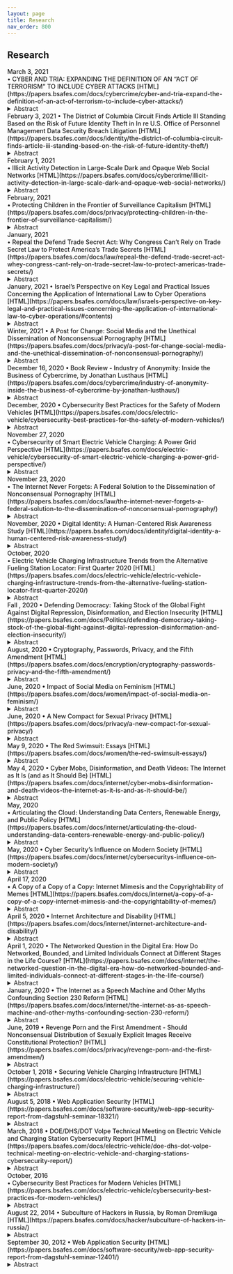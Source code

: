 ```yaml
---
layout: page
title: Research 
nav_order: 800 
---
```


## Research 
<div class="code-example dont-break-out" markdown="1" style="padding-top:0px;padding-bottom:0px">
<p style="font-weight:500; margin:0px" markdown="1">
March 3, 2021<br>
•  CYBER AND TRIA: EXPANDING THE DEFINITION OF AN “ACT OF TERRORISM” TO INCLUDE CYBER ATTACKS [HTML](https://papers.bsafes.com/docs/cybercrime/cyber-and-tria-expand-the-definition-of-an-act-of-terrorism-to-include-cyber-attacks/)
</p>
<details>
  <summary>Abstract</summary>
The 9/11 terrorist attacks brought on financial losses that caused insurers and Congress to reevaluate how the United States approaches terrorism risk coverage. Congress quelled concerns of insurers evading coverage of future terrorist attacks by enacting the Terrorism Risk Insurance Act in 2002. This Note considers the difficulties presented by the out-of-date language employed by Congress in 2002 and proposes amendments so that the Act more clearly covers acts of cyberterrorism, which are ever-growing in their destructive potential.
</details>
</div>

<div class="code-example dont-break-out" markdown="1" style="padding-top:0px;padding-bottom:0px">
<p style="font-weight:500; margin:0px" markdown="1">
February 3, 2021  
• The District of Columbia Circuit Finds Article III Standing Based on the Risk of Future Identity Theft in In re U.S. Office of Personnel Management Data Security Breach Litigation [HTML](https://papers.bsafes.com/docs/identity/the-district-of-columbia-circuit-finds-article-iii-standing-based-on-the-risk-of-future-identity-theft/)
</p>
<details>
  <summary>Abstract</summary>
The effects of identity theft can haunt data breach victims for years. Some victims report the need to constantly shut down fraudulent accounts. Likewise, some report countless fraudulent inquiries on their credit reports. Some victims even report fraudulent tax returns filed in their names. Many consumers believe there is not much they can do to protect their data in the first place.
</details>
</div>

<div class="code-example dont-break-out" markdown="1" style="padding-top:0px;padding-bottom:0px">
<p style="font-weight:500; margin:0px" markdown="1">
February 1, 2021<br>
• Illicit Activity Detection in Large-Scale Dark and Opaque Web Social Networks [HTML](https://papers.bsafes.com/docs/cybercrime/illicit-activity-detection-in-large-scale-dark-and-opaque-web-social-networks/)
</p>
<details>
  <summary>Abstract</summary>
Many online chat applications live in a grey area between the legitimate web and the dark net. The Telegram network in particular can aid criminal activities. Telegram hosts “chats” which consist of varied conversations and advertisements. These chats take place among automated “bots” and human users. Classifying legitimate activity from illegitimate activity can aid law enforcement in finding criminals. Social network analysis of Telegram chats presents a difficult problem. Users can change their username or create new accounts. Users involved in criminal activity often do this to obscure their identity. This makes establishing the unique identity behind a given username challenging. Thus we explored classifying users from their language usage in their chat messages.
</details>
</div>

<div class="code-example dont-break-out" markdown="1" style="padding-top:0px;padding-bottom:0px">
<p style="font-weight:500; margin:0px" markdown="1">
February, 2021<br>
• Protecting Children in the Frontier of Surveillance Capitalism [HTML](https://papers.bsafes.com/docs/privacy/protecting-children-in-the-frontier-of-surveillance-capitalism/)
</p>
<details>
  <summary>Abstract</summary>
This article examines the ongoing technological revolution and its impact on today’s consumers. In particular, this article addresses the promulgation of the Children’s Online Privacy Protection Act (COPPA) in the context of “surveillance capitalism” and analyzes the harms associated with social media and data collection. Finally, this paper will argue that COPPA should be revamped to better regulate the Internet of 2020. A just society ought to protect children from the lurking perils of social media.
</details>
</div>


<div class="code-example dont-break-out" markdown="1" style="padding-top:0px;padding-bottom:0px">
<p style="font-weight:500; margin:0px" markdown="1">
January, 2021<br>
• Repeal the Defend Trade Secret Act: Why Congress Can’t Rely on Trade Secret Law to Protect America’s Trade Secrets [HTML](https://papers.bsafes.com/docs/law/repeal-the-defend-trade-secret-act-whey-congress-cant-rely-on-trade-secret-law-to-protect-americas-trade-secrets/)
</p>
<details>
  <summary>Abstract</summary>
“[T]here are only ‘two categories’ of companies affected by trade secret theft — ‘[T]hose [sic] that know they’ve been compromised and those that don’t know yet.’”  Whether you imagine a cyber thief subverting a company’s network defenses or an employee selling secret information to a competitor, trade secret theft is a real threat. The epidemic has ballooned to such proportions- $600 billion –that combatting trade secret theft enjoys bipartisan congressional support. Despite Congress’s best efforts, there is no evidence the bleeding has slowed, much less stopped.
</details>
</div>

<div class="code-example dont-break-out" markdown="1" style="padding-top:0px;padding-bottom:0px">
<p style="font-weight:500; margin:0px" markdown="1">
January, 2021  
• Israel’s Perspective on Key Legal and Practical Issues Concerning the Application of International Law to Cyber Operations [HTML](https://papers.bsafes.com/docs/law/israels-perspective-on-key-legal-and-practical-issues-concerning-the-application-of-international-law-to-cyber-operations/#contents)
</p>
<details>
  <summary>Abstract</summary>
I would like to present, here today, Israel’s perspective on key aspects of the application of international law in connection with cyber operations, with a particular emphasis on issues related to the use of force and armed conflicts.
</details>
</div>

<div class="code-example dont-break-out" markdown="1" style="padding-top:0px;padding-bottom:0px">
<p style="font-weight:500; margin:0px" markdown="1">
Winter, 2021   
• A Post for Change: Social Media and the Unethical Dissemination of Nonconsensual Pornography [HTML](https://papers.bsafes.com/docs/privacy/a-post-for-change-social-media-and-the-unethical-dissemination-of-nonconsensual-pornography/)
</p>
<details>
  <summary>Abstract</summary>
In today’s world, where instant gratification is king and the majority craves being shocked and awed, stories that exploit the personal endeavors and escapades of our peers and superiors reign supreme. Of particular interest are those relating to sex; whether it’s the kinks of a congressman, the intimacies of an idol, or the extramarital affair of a neighbor, people love the nitty-gritty and no one is safe from the dissemination of these exceedingly private details. This includes the distribution of intimate photos and videos taken with or without the consent of the individual depicted.
</details>
</div>

<div class="code-example dont-break-out" markdown="1" style="padding-top:0px;padding-bottom:0px">
<p style="font-weight:500; margin:0px" markdown="1">
December 16, 2020  
• Book Review - Industry of Anonymity: Inside the Business of Cybercrime, by Jonathan Lusthaus [HTML](https://papers.bsafes.com/docs/cybercrime/industry-of-anonymity-inside-the-business-of-cybercrime-by-jonathan-lusthaus/)
</p>
<details>
  <summary>Abstract</summary>
In Industry of Anonymity: Inside the Business of Cybercrime, Jonathan Lusthaus attempts to demystify the increasingly sophisticated business of cybercrime and examine how it has matured into a large, profit-driven industry. Through interviews with hundreds of subjects involved in the cybercrime industry in varying capacities, Lusthaus has sought to draw a map that, by showing how seemingly disparate elements in the industry relate to one another, can better explain how the cybercrime industry functions. In particular, Lusthaus strives to produce a better understanding of the people behind cybercrime and the contexts in which they operate. By doing so, the book endeavors to lift the veil of anonymity that has historically hidden cybercrime offenders and their activities from public view.
</details>
</div>

<div class="code-example dont-break-out" markdown="1" style="padding-top:0px;padding-bottom:0px">
<p style="font-weight:500; margin:0px" markdown="1">
December, 2020
• Cybersecurity Best Practices for the Safety of Modern Vehicles [HTML](https://papers.bsafes.com/docs/electric-vehicle/cybersecurity-best-practices-for-the-safety-of-modern-vehicles/)
</p>
<details>
  <summary>Abstract</summary>
This document from the National Highway Traffic Safety Administration (NHTSA) updates the Agency’s non-binding and voluntary guidance to the automotive industry for improving motor vehicle cybersecurity. NHTSA encourages vehicle and equipment manufacturers to review this guidance to determine whether and, if so, how to apply this guidance to their unique systems.
</details>
</div>

<div class="code-example dont-break-out" markdown="1" style="padding-top:0px;padding-bottom:0px">
<p style="font-weight:500; margin:0px" markdown="1">
November 27, 2020<br>
• Cybersecurity of Smart Electric Vehicle Charging: A Power Grid Perspective [HTML](https://papers.bsafes.com/docs/electric-vehicle/cybersecurity-of-smart-electric-vehicle-charging-a-power-grid-perspective/)
</p>
<details>
  <summary>Abstract</summary>
With the roll-out of electric vehicles (EVs), the automobile industry is transitioning away from conventional gasoline-fueled vehicles. As a result, the EV charging demand is continuously growing and to meet this growing demand, various types of electric vehicle charging stations (EVCSs) are being deployed for commercial and residential use. This nexus of EVs, EVCSs, and power grids creates complex cyber-physical interdependencies that can be maliciously exploited to damage each of these components. This paper describes and analyzes cyber vulnerabilities that arise at this nexus and points to the current and emerging gaps in the security of the EV charging ecosystem. These vulnerabilities must be addressed as the number of EVs continue to grow worldwide and their impact on the power grid becomes more viable. The purpose of this paper is to list and characterize all backdoors that can be exploited to seriously harm either EV and EVCS equipments, or power grid, or both. The presented issues and challenges intend to ignite research efforts on cybersecurity of smart EV charging and enhancing power grid resiliency against such demand-side cyberattacks in general.
</details>
</div>


<div class="code-example dont-break-out" markdown="1" style="padding-top:0px;padding-bottom:0px">
<p style="font-weight:500; margin:0px" markdown="1">
November 23, 2020<br> 
• The Internet Never Forgets: A Federal Solution to the Dissemination of Nonconsensual Pornography [HTML](https://papers.bsafes.com/docs/law/the-internet-never-forgets-a-federal-solution-to-the-dissemination-of-nonconsensual-pornography/)
</p>
<details>
  <summary>Abstract</summary>
As technology evolves, new outlets for interpersonal conflict and crime evolve with it. The law is notorious for its inability to keep pace with this evolution. This Comment focuses on one area that the law urgently needs to regulate—the dissemination of “revenge porn,” otherwise known as nonconsensual pornography. Currently, no federal law exists in the U.S. that criminalizes the dissemination of nonconsensual pornography. Most U.S. states have criminalized the offense, but with vastly different degrees of severity, resulting in legal inconsistencies and jurisdictional conflicts. This Comment proposes a federal solution to the dissemination of nonconsensual pornography that carefully balances the interests of victims with the variety of scenarios that may give rise to this crime.
</details>
</div>

<div class="code-example dont-break-out" markdown="1" style="padding-top:0px;padding-bottom:0px">
<p style="font-weight:500; margin:0px" markdown="1">
November, 2020  
• Digital Identity: A Human-Centered Risk Awareness Study [HTML](https://papers.bsafes.com/docs/identity/digital-identity-a-human-centered-risk-awareness-study/)
</p>
<details>
  <summary>Abstract</summary>
Cybersecurity threats and compromises have been at the epicenter of media attention; their risk and effect on people’s digital identity is something not to be taken lightly. Though cyber threats have affected a great number of people in all age groups, this study focuses on 55 to 75-year-olds, as this age group is close to retirement or already retired. Therefore, a notable compromise impacting their digital identity can have a major impact on their life.
</details>
</div>

<div class="code-example dont-break-out" markdown="1" style="padding-top:0px;padding-bottom:0px">
<p style="font-weight:500; margin:0px" markdown="1">
October, 2020<br>
• Electric Vehicle Charging Infrastructure Trends from the Alternative Fueling Station Locator: First Quarter 2020 [HTML](https://papers.bsafes.com/docs/electric-vehicle/electric-vehicle-charging-infrastructure-trends-from-the-alternative-fueling-station-locator-first-quarter-2020/)
</p>
<details>
  <summary>Abstract</summary>
The US. Department of Energy’s (DOE’s) Alternative Fueling Station Locator contains information on public and private non-residential alternative fueling stations in the United States and Canada and currently tracks ethanol (E85), biodiesel, compressed natural gas, electric vehicle (EV) charging, hydrogen, liquefied natural gas, and propane stations. Of these fuels, EV charging continues to experience rapidly changing technology and growing infrastructure. This report provides a snapshot of the state of EV charging infrastructure in the United States in the first calendar quarter of 2020 (Q1). Using data from the Station Locator, this report breaks down the growth of public and private charging infrastructure by charging level, network, and location. Additionally, this report measures the current state of charging infrastructure compared with the amount projected to meet charging demand for an estimated 15 million plug-in electric vehicles by 2030. This information is intended to help transportation planners, policymakers, researchers, infrastructure developers, and others understand the rapidly changing landscape for EV charging.
</details>
</div>


<div class="code-example dont-break-out" markdown="1" style="padding-top:0px;padding-bottom:0px">
<p style="font-weight:500; margin:0px" markdown="1">
Fall , 2020  
• Defending Democracy: Taking Stock of the Global Fight Against Digital Repression, Disinformation, and Election Insecurity [HTML](https://papers.bsafes.com/docs/Politics/defending-democracy-taking-stock-of-the-global-fight-against-digital-repression-disinformation-and-election-insecurity/)
</p>
<details>
  <summary>Abstract</summary>
Amidst the regular drumbeat of reports about Russian attempts to undermine U.S. democratic institutions from Twitter bots to cyber-attacks on Congressional candidates, it is easy to forget that the problem of election security is not isolated to the United States and extends far beyond safeguarding insecure voting machines. Consider Australia, which has long been grappling with repeated Chinese attempts to interfere with its political system. Yet Australia has taken a distinct approach in how it has sought to protect its democratic institutions, including reclassifying its political parties as “critical infrastructure,” a step that the U.S. government has yet to take despite repeated breaches at both the Democratic and Republican National Committees.
</details>
</div>

<div class="code-example dont-break-out" markdown="1" style="padding-top:0px;padding-bottom:0px">
<p style="font-weight:500; margin:0px" markdown="1">
August, 2020   
• Cryptography, Passwords, Privacy, and the Fifth Amendment [HTML](https://papers.bsafes.com/docs/encryption/cryptography-passwords-privacy-and-the-fifth-amendment/)
</p>
<details>
  <summary>Abstract</summary>
Military-grade cryptography has been widely available at no cost for personal and commercial use since the early 1990s. Since the introduction of Pretty Good Privacy (PGP), more and more people encrypt files and devices, and we are now at the point where our smartphones are encrypted by default. While this ostensibly provides users with a high degree of privacy, compelling a user to provide a password has been interpreted by some courts as a violation of our Fifth Amendment protections, becoming an often insurmountable hurdle to law enforcement lawfully executing a search warrant. This paper will explore some of the issues around this complex legal and social issue, including the evolution in the use of digital cryptography and the evolving legal interpretations of privacy.
</details>
</div>


<div class="code-example dont-break-out" markdown="1" style="padding-top:0px;padding-bottom:0px">
<p style="font-weight:500; margin:0px" markdown="1">
June, 2020  
• Impact of Social Media on Feminism [HTML](https://papers.bsafes.com/docs/women/impact-of-social-media-on-feminism/)
</p>
<details>
  <summary>Abstract</summary>
“A feminist assessment of social media, then, is an exploration of how communities form and interact in social media spaces as well as if values expressed via these participatory cultures align or misalign with feminist ethical criteria. Digital social media invite participation based on the values of openness, collaboration, and networking, which in theory align with feminist values such as access, cooperation, and inclusion. However, the opportunities social media platforms afford are increasingly shaped by the business models and algorithms behind them, not to mention the material biases users bring with them” (Ott, 2018)
</details>
</div>

<div class="code-example dont-break-out" markdown="1" style="padding-top:0px;padding-bottom:0px">
<p style="font-weight:500; margin:0px" markdown="1">
June, 2020  
• A New Compact for Sexual Privacy [HTML](https://papers.bsafes.com/docs/privacy/a-new-compact-for-sexual-privacy/)
</p>
<details>
  <summary>Abstract</summary>
Intimate life is under constant surveillance. Firms track people’s periods, hot flashes, abortions, sexual assaults, sex toy use, sexual fantasies, and nude photos. Individuals hardly appreciate the extent of the monitoring, and even if they did, little can be done to curtail it. What is big business for firms is a big risk for individuals. The handling of intimate data undermines the values that sexual privacy secures—autonomy, dignity, intimacy, and equality. It can imperil people’s job, housing, insurance, and other crucial opportunities. More often, women and minorities shoulder a disproportionate amount of the burden.
</details>
</div>


<div class="code-example dont-break-out" markdown="1" style="padding-top:0px;padding-bottom:0px">
<p style="font-weight:500; margin:0px" markdown="1">
May 9, 2020  
• The Red Swimsuit: Essays [HTML](https://papers.bsafes.com/docs/women/the-red-swimsuit-essays/)
</p>
<details>
  <summary>Abstract</summary>
JACQUELINE KNIRNSCHILD: This thesis is a collection of creative non-fiction essays that offers a collage of ethnography, reportage and memoir. The Red Swimsuit blurs the lines between what is considered social science, journalism and art. These essays will become part of a booklength work of creative non-fiction that will explore what it’s like to grow up as a woman in a globalized world wrought with social media, hookup culture and cross-cultural interactions. The Red Swimsuit provides first-hand experience, reflexive narration, and reflection on life as a member of Generation Z, also known as iGen. (Under the direction of Beth Ann Fennelly)
</details>
</div>

<div class="code-example dont-break-out" markdown="1" style="padding-top:0px;padding-bottom:0px">
<p style="font-weight:500; margin:0px" markdown="1">
May 4, 2020  
• Cyber Mobs, Disinformation, and Death Videos: The Internet as It Is (and as It Should Be) [HTML](https://papers.bsafes.com/docs/internet/cyber-mobs-disinformation-and-death-videos-the-internet-as-it-is-and-as-it-should-be/)
</p>
<details>
  <summary>Abstract</summary>
Nick Drnaso’s1 graphic novel Sabrina provides a powerful snapshot of online norms. The picture is not pretty: A young woman goes missing. Her grief-stricken boyfriend cannot bear to stay in their home and escapes to a friend’s house. Her sister struggles with the pain of her loss. We learn that the woman’s neighbor, a misogynist loner, killed her and recorded the murder. Online, people clamor for the video.
</details>
</div>

<div class="code-example dont-break-out" markdown="1" style="padding-top:0px;padding-bottom:0px">
<p style="font-weight:500; margin:0px" markdown="1">
May, 2020<br>
• Articulating the Cloud: Understanding Data Centers, Renewable Energy, and Public Policy [HTML](https://papers.bsafes.com/docs/internet/articulating-the-cloud-understanding-data-centers-renewable-energy-and-public-policy/)
</p>
<details>
  <summary>Abstract</summary>
Experts urge that drastic steps must be taken to reduce carbon dioxide emissions as the ongoing climate crisis worsens. Amid this, it is also important to understand the relationships between media infrastructures and the finite resources they require. This thesis goes beyond arguing that data centers are inherently unsustainable media infrastructures that consumers rely on to access the Internet and cloud storage. Instead, this thesis focuses on Google as an industry leading company in the United States to assess how the company understands their role in the climate crisis, and how they define renewable energy and sustainability. To do so, this thesis used critical discourse analysis of Google’s public-facing documents, government documents, and related joint reports between external research organizations and Google related to their data centers. The findings revealed the company defines sustainability as a commitment and company value, and that they have an immense renewable energy portfolio through additional acquisitions measures. Ultimately, this thesis argues that Google discursively positions themselves as corporately benevolent and masks retroactive sustainability in the guise of activism while simultaneously firing activist employees, having fossil fuel industry clientele, and financially contributing to anti-climate change organizations. This thesis contributes to important conversations related to media infrastructure sustainability, in particular emphasizing the complex tensions and dynamics at work to make banal technologies possible. It is important for consumers to understand the limitations and items lacking in corporate discourse to advocate for a more sustainable future for everyone.
</details>
</div>

<div class="code-example dont-break-out" markdown="1" style="padding-top:0px;padding-bottom:0px">
<p style="font-weight:500; margin:0px" markdown="1">
May, 2020  
• Cyber Security’s Influence on Modern Society [HTML](https://papers.bsafes.com/docs/internet/cybersecuritys-influence-on-modern-society/)
</p>
<details>
  <summary>Abstract</summary>
The world of cyber security is evolving every day, and cyber-criminals are trying to take advantage of it to gain as much money and power as possible. As the Internet continues to grow, more people around the world join the Internet. The purpose of this is to see how much of an importance cyber security has and how cyber-criminals are able to utilize the cyberworld for their own personal gain. Research has been done on how the cyberworld got where it is today. Additionally, individual research has been done in an effort to learn how to hack. A hack lab has been created and a study has been done to see if it is possible to hack into a cell phone within one month without obtaining any knowledge prior to the start of the study.
</details>
</div>

<div class="code-example dont-break-out" markdown="1" style="padding-top:0px;padding-bottom:0px">
<p style="font-weight:500; margin:0px" markdown="1">
April 17, 2020<br>
• A Copy of a Copy of a Copy: Internet Mimesis and the Copyrightability of Memes [HTML](https://papers.bsafes.com/docs/internet/a-copy-of-a-copy-of-a-copy-internet-mimesis-and-the-copyrightability-of-memes/)
</p>
<details>
  <summary>Abstract</summary>
Memes have become a staple of Internet culture. They provide a crucial form of cultural interchange by allowing billions to communicate and commiserate about all facets of life through the sharing of amusing and relatable phenomena. However, many memes are created from copyrighted images, making it unclear whether their use constitutes copyright infringement actionable by the original copyright owners. This Note considers memes in the context of U.S. copyright law and proposes that memes could be protected against copyright infringement by the fair use doctrine, which excuses infringement if the would-be infringer’s use is socially desirable and aligned with the basic aims of copyright law. To illustrate this, this Note analyzes the “typical meme” through a thorough examination of the four statutory factors of fair use.
</details>
</div>


<div class="code-example dont-break-out" markdown="1" style="padding-top:0px;padding-bottom:0px">
<p style="font-weight:500; margin:0px" markdown="1">
April 5, 2020  
• Internet Architecture and Disability [HTML](https://papers.bsafes.com/docs/internet/internet-architecture-and-disability/)
</p>
<details>
  <summary>Abstract</summary>
The Internet is essential for education, employment, information, and cultural and democratic participation. For tens of millions of people with disabilities in the United States, barriers to accessing the Internet—including the visual presentation of information to people who are blind or visually impaired, the aural presentation of information to people who are deaf or hard of hearing, and the persistence of Internet technology, interfaces, and content without regard to prohibitive cognitive load for people with cognitive and intellectual disabilities—collectively pose one of the most significant civil rights issues of the information age. Yet disability law lacks a comprehensive theoretical approach for fully facilitating Internet accessibility. The prevailing doctrinal approach to Internet accessibility seeks to treat websites as metaphorical “places” subject to Title III of the Americans with Disabilities Act (ADA), which requires places of public accommodations to be accessible to people with disabilities. While this place-centric approach to Title III has succeeded to a significant degree in making websites accessible over the last two decades, large swaths of the Internet—more broadly construed to include Internet technologies beyond websites—remain inaccessible to millions of people with a variety of disabilities.
</details>
</div>

<div class="code-example dont-break-out" markdown="1" style="padding-top:0px;padding-bottom:0px">
<p style="font-weight:500; margin:0px" markdown="1">
April 1, 2020  
• The Networked Question in the Digital Era: How Do Networked, Bounded, and Limited Individuals Connect at Different Stages in the Life Course? [HTML](https://papers.bsafes.com/docs/internet/the-networked-question-in-the-digital-era-how-do-networked-bounded-and-limited-individuals-connect-at-different-stages-in-the-life-course/)
</p>
<details>
  <summary>Abstract</summary>
We used in-depth interviews with 101 participants in the East York section of Toronto, Canada to understand how digital media affects social connectivity in general–and networked individualism in particular–for people at different stages of the life course. Although people of all ages intertwined their use of digital media with their face-to-face interactions, younger adults used more types of digital media and more diversified personal networks. People in different age-groups conserved media, tending to stick with the digital media they learned to use in earlier life stages. Approximately one-third of the participants were Networked Individuals: In each age-group, they were the most actively using digital media to maintain ties and to develop new ones. Another one-third were Socially Bounded, who often actively used digital media but kept their connectivity within a smaller set of social groups. The remaining one-third, who were Socially Limited, were the least likely to use digital media. Younger adults were the most likely to be Networked Individuals, leading us to wonder if the percentage of the population who are Bounded or Limited will decline over time.
</details>
</div>


<div class="code-example dont-break-out" markdown="1" style="padding-top:0px;padding-bottom:0px">
<p style="font-weight:500; margin:0px" markdown="1">
January, 2020  
• The Internet as a Speech Machine and Other Myths Confounding Section 230 Reform [HTML](https://papers.bsafes.com/docs/internet/the-internet-as-as-speech-machine-and-other-myths-confounding-section-230-reform/)
</p>
<details>
  <summary>Abstract</summary>
A robust public debate is currently underway about the responsibility of online platforms. We have long called for this discussion, but only recently has it been seriously taken up by legislators and the public. The debate begins with a basic question: should platforms should be responsible for user-generated content? If so, under what circumstances? What exactly would such responsibility look like? Under consideration is Section 230 of the Communications Decency Act—a provision originally designed to encourage tech companies to clean up “offensive” online content. The public discourse around Section 230, however, is riddled with misconceptions. As an initial matter, many people who opine about the law are unfamiliar with its history, text, and application. This lack of knowledge impairs thoughtful evaluation of the law’s goals and how well they have been achieved. Accordingly, Part I of this Article sets the stage with a description of Section 230—its legislative history and purpose, its interpretation in the courts, and the problems that current judicial interpretation raises. A second, and related, major source of misunderstanding is the conflation of Section 230 and the First Amendment. Part II details how this conflation distorts discussion in three ways: it assumes all Internet activity is protected speech; it treats private actors as though they were government actors; and it presumes that regulation will inevitably result in less speech. These distortions must be addressed in order to pave the way for clear-eyed policy reform. Part III offers potential solutions to help Section 230 achieve its legitimate goals.
</details>
</div>


<div class="code-example dont-break-out" markdown="1" style="padding-top:0px;padding-bottom:0px">
<p style="font-weight:500; margin:0px" markdown="1">
June, 2019  
• Revenge Porn and the First Amendment - Should Nonconsensual Distribution of Sexually Explicit Images Receive Constitutional Protection? [HTML](https://papers.bsafes.com/docs/privacy/revenge-porn-and-the-first-amendmen/)
</p>
<details>
  <summary>Abstract</summary>
Like many issues related to relationships and sexuality, “revenge porn” has become more complicated—and its consequences more sinister—thanks to twenty-first century technology. Revenge porn, often referred to as nonconsensual pornography, involves the publication or distribution of sexually explicit images without the subject’s consent. This may include images obtained without consent, as well as images initially obtained with consent—often within the context of an intimate relationship—but later shared broadly or used as blackmail. The issue received increased public attention after a 2014 incident in which a hacker accessed and leaked sexually explicit photos of several celebrities. But celebrities are far from the only victims: a 2016 study found that roughly one in twenty-five Americans have been threatened with or been the victim of nonconsensual image sharing.
</details>
</div>

<div class="code-example dont-break-out" markdown="1" style="padding-top:0px;padding-bottom:0px">
<p style="font-weight:500; margin:0px" markdown="1">
October 1, 2018
• Securing Vehicle Charging Infrastructure [HTML](https://papers.bsafes.com/docs/electric-vehicle/securing-vehicle-charging-infrastructure/)
</p>
<details>
  <summary>Abstract</summary>
As the US electrifies the transportation sector, cyber attacks targeting vehicle charging could bring consequences to electrical system infrastructure. This is a growing area of concern as charging stations increase power delivery and must communicate to a range of entities to authorize charging, sequence the charging process, and manage load (grid operators, vehicles, OEM vendors, charging network operators, etc.).
</details>
</div>

<div class="code-example dont-break-out" markdown="1" style="padding-top:0px;padding-bottom:0px">
<p style="font-weight:500; margin:0px" markdown="1">
August 5, 2018
• Web Application Security [HTML](https://papers.bsafes.com/docs/software-security/web-app-security-report-from-dagstuhl-seminar-18321/)
</p>
<details>
  <summary>Abstract</summary>
This report documents the program and the outcomes of Dagstuhl Seminar 18321 “Web Application Security”. In this third seminar on the topic, a healthy mix of academics, practitioners and representatives of all major browser vendors reflected on the last decade of web security research and discussed the upcoming security challenges for the Web platform. In addition, for the first time, the list of attendees included several members of the human factors in security community, to enable broadening the web security topic towards this important facet of application security.
</details>
</div>

<div class="code-example dont-break-out" markdown="1" style="padding-top:0px;padding-bottom:0px">
<p style="font-weight:500; margin:0px" markdown="1">
March, 2018
• DOE/DHS/DOT Volpe Technical Meeting on Electric Vehicle and Charging Station Cybersecurity Report [HTML](https://papers.bsafes.com/docs/electric-vehicle/doe-dhs-dot-volpe-technical-meeting-on-electric-vehicle-and-charging-stations-cybersecurity-report/)
</p>
<details>
  <summary>Abstract</summary>
On November 29-30, 2017, the U.S. Department of Energy’s (DOE) Office of Policy (OP), in collaboration with DOE’s Vehicle Technology Office (VTO), the U.S. Department of Homeland Security’s (DHS) Science and Technology Directorate (S&T) Cyber Security Division (CSD), and the U.S. Department of Transportation’s (U.S. DOT) John A. Volpe National Transportation Systems Center (Volpe) held a technical meeting on key aspects of electric vehicle (EV) and electric vehicle supply equipment (EVSE) cybersecurity. This report summarizes key takeaways and discussion points.
</details>
</div>


<div class="code-example dont-break-out" markdown="1" style="padding-top:0px;padding-bottom:0px">
<p style="font-weight:500; margin:0px" markdown="1">
October, 2016<br>
• Cybersecurity Best Practices for Modern Vehicles [HTML](https://papers.bsafes.com/docs/electric-vehicle/cybersecurity-best-practices-for-modern-vehicles/)
</p>
<details>
  <summary>Abstract</summary>
This document describes the National Highway Traffic Safety Administration’s nonbinding guidance to the automotive industry for improving motor vehicle cybersecurity.
</details>
</div>


<div class="code-example dont-break-out" markdown="1" style="padding-top:0px;padding-bottom:0px">
<p style="font-weight:500; margin:0px" markdown="1">
August 22, 2014  
• Subculture of Hackers in Russia, by Roman Dremliuga [HTML](https://papers.bsafes.com/docs/hacker/subculture-of-hackers-in-russia/)
</p>
<details>
  <summary>Abstract</summary>
This article observes the situation with hacker subculture in Russia. The author is analyzing the reasons why this subculture doesn’t need a lot of time to conquer Russian net society. He is proving that tremendous growth of popularity of hacker subculture in Russia is caused by easy acceptance of hacker’s ideology. Also, the author is studying modern functions of hacker subculture and researching why Russian society does not regard hackers as criminals.
</details>
</div>

<div class="code-example dont-break-out" markdown="1" style="padding-top:0px;padding-bottom:0px">
<p style="font-weight:500; margin:0px" markdown="1">
September 30, 2012  
• Web Application Security [HTML](https://papers.bsafes.com/docs/software-security/web-app-security-report-from-dagstuhl-seminar-12401/)
</p>
<details>
  <summary>Abstract</summary>
This report documents the program and the outcomes of Dagstuhl Seminar 12401 “Web Application Security”. The seminar brought 44 web security researchers together, coming from companies and research institutions across Europe and the US.
</details>
</div>

